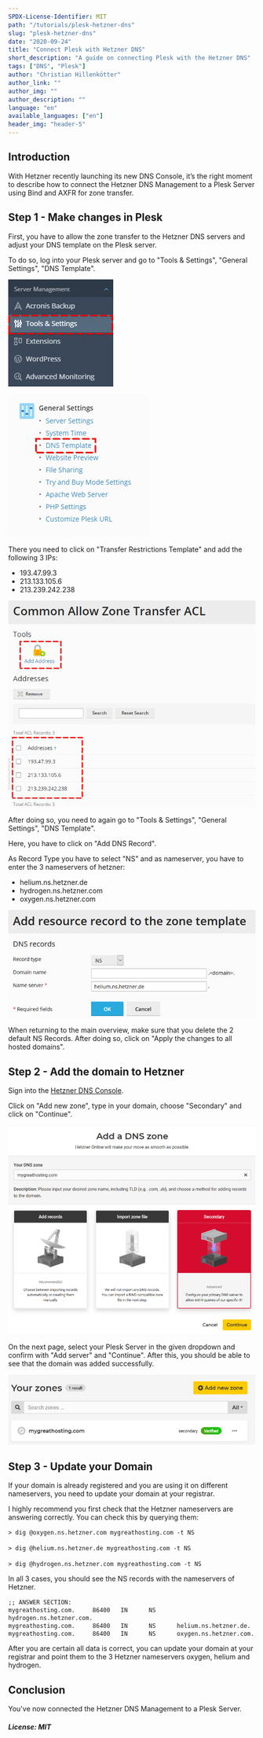 ```yaml
---
SPDX-License-Identifier: MIT
path: "/tutorials/plesk-hetzner-dns"
slug: "plesk-hetzner-dns"
date: "2020-09-24"
title: "Connect Plesk with Hetzner DNS"
short_description: "A guide on connecting Plesk with the Hetzner DNS"
tags: ["DNS", "Plesk"]
author: "Christian Hillenkötter"
author_link: ""
author_img: ""
author_description: ""
language: "en"
available_languages: ["en"]
header_img: "header-5"
---
```


## Introduction

With Hetzner recently launching its new DNS Console, it’s the right moment to describe how to connect the Hetzner DNS Management to a Plesk Server using Bind and AXFR for zone transfer.

## Step 1 - Make changes in Plesk

First, you have to allow the zone transfer to the Hetzner DNS servers and adjust your DNS template on the Plesk server.

To do so, log into your Plesk server and go to "Tools & Settings", "General Settings", "DNS Template".

![Tools & Settings](images/Tools.png)

![DNS Template](images/DNS.png)

There you need to click on "Transfer Restrictions Template" and add the following 3 IPs:

* 193.47.99.3
* 213.133.105.6
* 213.239.242.238

![Add IPs](images/IPs.png)

After doing so, you need to again go to "Tools & Settings", "General Settings", "DNS Template".

Here, you have to click on "Add DNS Record".

As Record Type you have to select "NS" and as nameserver, you have to enter the 3 nameservers of hetzner:

* helium.ns.hetzner.de
* hydrogen.ns.hetzner.com
* oxygen.ns.hetzner.com

![Add nameservers](images/Nameservers.png)

When returning  to the main overview, make sure that you delete the 2 default NS Records. After doing so, click on "Apply the changes to all hosted domains".

## Step 2 - Add the domain to Hetzner

Sign into the [Hetzner DNS Console](https://dns.hetzner.com/).

Click on "Add new zone", type in your domain, choose "Secondary" and click on "Continue".

![Add Zone](images/Zone.png)

On the next page, select your Plesk Server in the given dropdown and confirm with "Add server" and "Continue". After this, you should be able to see that the domain was added successfully.

![Successfully added the domain](images/Success.png)

## Step 3 - Update your Domain

If your domain is already registered and you are using it on different nameservers, you need to update your domain at your registrar.

I highly recommend you first check that the Hetzner nameservers are answering correctly. You can check this by querying them:

```dig
> dig @oxygen.ns.hetzner.com mygreathosting.com -t NS

> dig @helium.ns.hetzner.de mygreathosting.com -t NS

> dig @hydrogen.ns.hetzner.com mygreathosting.com -t NS
```

In all 3 cases, you should see the NS records with the nameservers of Hetzner.

```console
;; ANSWER SECTION:
mygreathosting.com.     86400   IN      NS      hydrogen.ns.hetzner.com.
mygreathosting.com.     86400   IN      NS      helium.ns.hetzner.de.
mygreathosting.com.     86400   IN      NS      oxygen.ns.hetzner.com.
```

After you are certain all data is correct, you can update your domain at your registrar and point them to the 3 Hetzner nameservers oxygen, helium and hydrogen.

## Conclusion

You've now connected the Hetzner DNS Management to a Plesk Server.

##### License: MIT

<!--

Contributor's Certificate of Origin

By making a contribution to this project, I certify that:

(a) The contribution was created in whole or in part by me and I have
    the right to submit it under the license indicated in the file; or

(b) The contribution is based upon previous work that, to the best of my
    knowledge, is covered under an appropriate license and I have the
    right under that license to submit that work with modifications,
    whether created in whole or in part by me, under the same license
    (unless I am permitted to submit under a different license), as
    indicated in the file; or

(c) The contribution was provided directly to me by some other person
    who certified (a), (b) or (c) and I have not modified it.

(d) I understand and agree that this project and the contribution are
    public and that a record of the contribution (including all personal
    information I submit with it, including my sign-off) is maintained
    indefinitely and may be redistributed consistent with this project
    or the license(s) involved.

Signed-off-by: Christian Hillenkötter

-->
